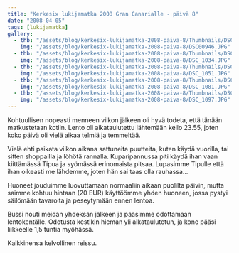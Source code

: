 ```yaml
---
title: "Kerkesix lukijamatka 2008 Gran Canarialle - päivä 8"
date: "2008-04-05"
tags: [lukijamatka]
gallery:
  - thb: "/assets/blog/kerkesix-lukijamatka-2008-paiva-8/Thumbnails/DSC00946.JPG"
    img: "/assets/blog/kerkesix-lukijamatka-2008-paiva-8/DSC00946.JPG"
  - thb: "/assets/blog/kerkesix-lukijamatka-2008-paiva-8/Thumbnails/DSC_1034.JPG"
    img: "/assets/blog/kerkesix-lukijamatka-2008-paiva-8/DSC_1034.JPG"
  - thb: "/assets/blog/kerkesix-lukijamatka-2008-paiva-8/Thumbnails/DSC_1051.JPG"
    img: "/assets/blog/kerkesix-lukijamatka-2008-paiva-8/DSC_1051.JPG"
  - thb: "/assets/blog/kerkesix-lukijamatka-2008-paiva-8/Thumbnails/DSC_1081.JPG"
    img: "/assets/blog/kerkesix-lukijamatka-2008-paiva-8/DSC_1081.JPG"
  - thb: "/assets/blog/kerkesix-lukijamatka-2008-paiva-8/Thumbnails/DSC_1097.JPG"
    img: "/assets/blog/kerkesix-lukijamatka-2008-paiva-8/DSC_1097.JPG"
---
```


Kohtuullisen nopeasti menneen viikon jälkeen oli hyvä todeta, että
tänään matkustetaan kotiin. Lento oli aikataulutettu lähtemään kello
23.55, joten koko päivä oli vielä aikaa telmiä ja temmeltää.

Vielä ehti paikata viikon aikana sattuneita puutteita, kuten käydä
vuorilla, tai sitten shoppailla ja löhötä rannalla. Kuparipannussa piti
käydä ihan vaan kiittämässä Tipua ja syömässä erinomaista pitsaa.
Lupasimme Tipulle että ihan oikeasti me lähdemme, joten hän sai taas
olla rauhassa...

Huoneet jouduimme luovuttamaan normaaliin aikaan puolilta päivin, mutta
saimme kohtuu hintaan (20 EUR) käyttöömme yhden huoneen, jossa pystyi
säilömään tavaroita ja peseytymään ennen lentoa.

Bussi nouti meidän yhdeksän jälkeen ja pääsimme odottamaan
lentokentälle. Odotusta kestikin hieman yli aikataulutetun, ja kone
pääsi liikkeelle 1,5 tuntia myöhässä.

Kaikkinensa kelvollinen reissu.
